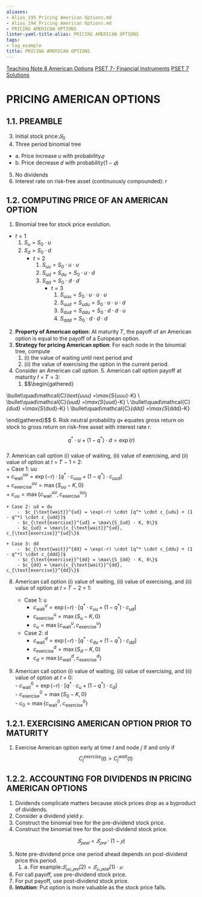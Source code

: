 ```yaml
---
aliases:
- Alias_195_Pricing American Options.md
- Alias_194_Pricing American Options.md
- PRICING AMERICAN OPTIONS
linter-yaml-title-alias: PRICING AMERICAN OPTIONS
tags:
- tag_example
title: PRICING AMERICAN OPTIONS
---
```




[Teaching Note 8 American Options](Teaching%20Note%208%20American%20Options.md)
[PSET 7- Financial Instruments](PSET%207-%20Financial%20Instruments.md)
[PSET 7 Solutions](PSET%207%20Solutions.md)

# PRICING AMERICAN OPTIONS
## 1.1. PREAMBLE
3. Initial stock price:$𝑆_0$
4. Three period binomial tree
- a. Price increase 𝑢 with probability$𝑞$
- b. Price decrease 𝑑 with probability$(1 − 𝑞)$
5. No dividends
6. Interest rate on risk-free asset (continuously compounded): 𝑟

## 1.2. COMPUTING PRICE OF AN AMERICAN OPTION

1. Binomial tree for stock price evolution.
- $t=1$
	1. $S_u=S_0\cdot u$
	2. $S_d=S_0\cdot d$
		- ${} t=2 {}$
			1. $S_{uu}=S_{0}\cdot u\cdot u$
			2. $S_{ud}=S_{du}=S_0\cdot u\cdot d$
			3. $S_{dd}=S_0\cdot d\cdot d$
				- $t=3$
					1. $S_{\text{uuu}} = S _ { 0 }\cdot u\cdot u\cdot u$
					2. $S_{uud}=S_{udu}=S_{0}\cdot u\cdot u\cdot d$
					3. $S_{dud}=S_{ddu}=S_0\cdot d\cdot d\cdot u$
					4. $S_{ddd} =S_0\cdot d\cdot d\cdot d$
2. **Property of American option**: At maturity 𝑇, the payoff of an American option is equal to the payoff of a European option.
3. **Strategy for pricing American option**: For each node in the binomial tree, compute
	1. (i) the value of waiting until next period and
	2. (ii) the value of exercising the option in the current period.
4. Consider an American call option. 5. American call option payoff at maturity 𝑡 = 𝑇 = 3:
	1. $$\begin{gathered}

\bullet\quad\mathcal{C}_\text{uuu} =\max\{S_{uuu}-K\} \\
\bullet\quad\mathcal{C}_{uud} =\max\{S_{uud}-K\} \\
\bullet\quad\mathcal{C}_{dud} =\max\{S_{dud}-K\} \\
\bullet\quad\mathcal{C}_{ddd} =\max\{S_{ddd}-K\}

\end{gathered}$$
6. Risk neutral probability 𝑞∗ equates gross return on stock to gross return on risk-free asset
with interest rate 𝑟.

$$
q^{*}\cdot u+(1-q^{*})\cdot d=\exp(r)$$  
7. American call option (i) value of waiting, (ii) value of exercising, and (ii) value of option at 𝑡 = 𝑇 − 1 = 2:  
	+ Case 1: uu  
		+ $c_{\text{wait}}^{uu} = \exp(-r) \cdot [q^* \cdot c_{uuu} + (1 - q^*) \cdot c_{uud}]$  
		+ $c_{\text{exercise}}^{uu} = \max\{S_{uu} - K, 0\}$  
		+ ${} c_{uu} = \max\{c_{\text{wait}}^{uu}, c_{\text{exercise}}^{uu}\}$

	+ Case 2: ud = du  
		-  $c_{\text{wait}}^{ud} = \exp(-r) \cdot [q^* \cdot c_{udu} + (1 - q^*) \cdot c_{udd}]$ 
		- $c_{\text{exercise}}^{ud} = \max\{S_{ud} - K, 0\}$ 
		- $c_{ud} = \max\{c_{\text{wait}}^{ud}, c_{\text{exercise}}^{ud}\}$  
	
	+ Case 3: dd  
		-  $c_{\text{wait}}^{dd} = \exp(-r) \cdot [q^* \cdot c_{ddu} + (1 - q^*) \cdot c_{ddd}]$ 
		- $c_{\text{exercise}}^{dd} = \max\{S_{dd} - K, 0\}$
		- $c_{dd} = \max\{c_{\text{wait}}^{dd}, c_{\text{exercise}}^{dd}\}$ 

8. American call option (i) value of waiting, (ii) value of exercising, and (ii) value of option at 𝑡 = 𝑇 − 2 = 1:  
	+ Case 1: u  
		+ $c_{\text{wait}}^{u} = \exp(-r) \cdot [q^* \cdot c_{uu} + (1 - q^*) \cdot c_{ud}]$  
		+ $c_{\text{exercise}}^{u} = \max\{S_{u} - K, 0\}$  
		+ ${} c_{u} = \max\{c_{\text{wait}}^{u}, c_{\text{exercise}}^{u}\}$

	- Case 2: d  
		- $c_{\text{wait}}^{d} = \exp(-r) \cdot [q^* \cdot c_{du} + (1 - q^*) \cdot c_{dd}]$ 
		- $c_{\text{exercise}}^{d} = \max\{S_{d} - K, 0\}$
		- ${} c_{d} = \max\{c_{\text{wait}}^{d}, c_{\text{exercise}}^{d}\}$
	
9. American call option (i) value of waiting, (ii) value of exercising, and (ii) value of option at 𝑡 = 0:  
		- $c_{\text{wait}}^{0} = \exp(-r) \cdot [q^* \cdot c_{u} + (1 - q^*) \cdot c_{d}]$  
		- $c_{\text{exercise}}^{0} = \max\{S_{0} - K, 0\}$  
		- $c_{0} = \max\{c_{\text{wait}}^{0}, c_{\text{exercise}}^{0}\}$
## 1.2.1. EXERCISING AMERICAN OPTION PRIOR TO MATURITY

1. Exercise American option early at time 𝑡 and node 𝑗 if and only if$$C_j^{exercise}(t)>C_j^{wait}(t)$$

## 1.2.2. ACCOUNTING FOR DIVIDENDS IN PRICING AMERICAN OPTIONS

1. Dividends complicate matters because stock prices drop as a byproduct of dividends.
2. Consider a dividend yield 𝑦.
3. Construct the binomial tree for the pre-dividend stock price.
4. Construct the binomial tree for the post-dividend stock price.  

$$𝑆_{𝑝𝑜𝑠𝑡} = 𝑆_{𝑝𝑟𝑒} ⋅ (1 − 𝑦)$$

5. Note pre-dividend price one period ahead depends on post-dividend price this period.
	1. a. For example:$𝑆_{𝑢𝑢,𝑝𝑟𝑒}(2) = 𝑆_{𝑢,𝑝𝑜𝑠𝑡}(1) ⋅ 𝑢$
6. For call payoff, use pre-dividend stock price.
7. For put payoff, use post-dividend stock price.
8. **Intuition**: Put option is more valuable as the stock price falls.